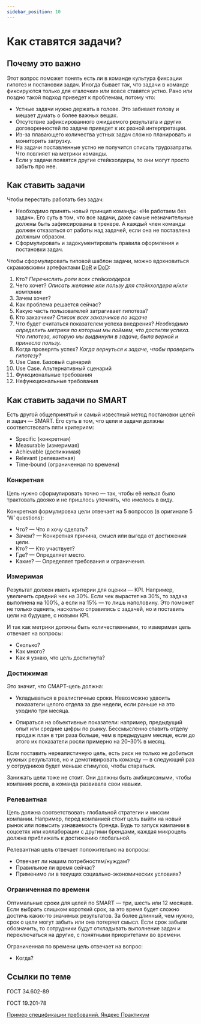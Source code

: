 ```yaml
---
sidebar_position: 10
---
```

# Как ставятся задачи?

## Почему это важно
Этот вопрос поможет понять есть ли в команде культура фиксации гипотез и постановки задач. Иногда бывает так, что задачи в команде фиксируются только для «галочки» или вовсе ставятся устно. Рано или поздно такой подход приведет к проблемам, потому что:
- Устные задачи нужно держать в голове. Это забивает голову и мешает думать о более важных вещах.
- Отсутствие зафиксированного ожидаемого результата и других договоренностей по задаче приведет к их разной интерпретации.
- Из-за плавающего количества устных задач сложно планировать и мониторить загрузку.
- На задачи поставленные устно не получится списать трудозатраты. Что повлияет на метрики команды.
- Если у задачи появятся другие стейкхолдеры, то они могут просто забыть про нее.

## Как ставить задачи
Чтобы перестать работать без задач: 
- Необходимо принять новый принцип команды: «Не работаем без задач». Его суть в том, что все задачи, даже самые незначительные должны быть зафиксированы в трекере. А каждый член команды должен отказаться от работы над задачей, если она не поставлена должным образом.
- Сформулировать и задокументировать правила оформления и постановки задач.

Чтобы сформулировать типовой шаблон задачи, можно вдохновиться скрамовскими артефактами [DoR](../develop/dor.md) и [DoD](../develop/dod.md):

1. Кто? *Перечислить роли всех стейкхолдеров*
2. Чего хочет? *Описать желание или пользу для стейкхолдера и/или компании*
3. Зачем хочет?
4. Как проблема решается сейчас?
5. Какую часть пользователей затрагивает гипотеза?
6. Кто заказчики? *Список всех заказчиков по задаче*
7. Что будет считаться показателем успеха внедрения? *Необходимо определить метрики по которым мы поймем, что достигли успеха. Что гипотеза, которую мы выдвинули в задаче, была верной и принесла пользу.*
8. Когда проверять успех? *Когда вернуться к задаче, чтобы проверить гипотезу?*
9. Use Case. Базовый сценарий
10. Use Case. Альтернативный сценарий
11. Функциональные требования
12. Нефункциональные требования

## Как ставить задачи по SMART
Есть другой общепринятый и самый известный метод постановки целей и задач — SMART. Его суть в том, что цели и задачи должны соответствовать пяти критериям:
- Specific (конкретная)
- Measurable (измеримая)
- Achievable (достижимая)
- Relevant (релевантная)
- Time-bound (ограниченная по времени)

### Конкретная
Цель нужно сформулировать точно — так, чтобы её нельзя было трактовать двояко и не пришлось уточнять, что имелось в виду.

Конкретная формулировка цели отвечает на 5 вопросов (в оригинале 5 ’W’ questions):
- Что? — Что я хочу сделать?
- Зачем? — Конкретная причина, смысл или выгода от достижения цели.
- Кто? — Кто участвует?
- Где? — Определяет место.
- Какие? — Определяет требования и ограничения.

### Измеримая
Результат должен иметь критерии для оценки — KPI. Например, увеличить средний чек на 30%. Если чек вырастет на 30%, то задача выполнена на 100%, а если на 15% — то лишь наполовину. Это поможет не только оценить, насколько справились с задачей, но и поставить цели на будущее, с новыми KPI.

И так как метрики должны быть количественными, то измеримая цель отвечает на вопросы:
- Сколько?
- Как много?
- Как я узнаю, что цель достигнута?

### Достижимая
Это значит, что СМАРТ-цель должна:
- Укладываться в реалистичные сроки. Невозможно удвоить показатели целого отдела за две недели, если раньше на это уходило три месяца.

- Опираться на объективные показатели: например, предыдущий опыт или средние цифры по рынку. Бессмысленно ставить отделу продаж план в три раза больше, чем в предыдущем месяце, если до этого их показатели росли примерно на 20–30% в месяц.

Если поставить нереалистичную цель, есть риск не только не добиться нужных результатов, но и демотивировать команду — в следующий раз у сотрудников будет меньше стимулов, чтобы стараться.

Занижать цели тоже не стоит. Они должны быть амбициозными, чтобы компания росла, а команда развивала свои навыки.

### Релевантная
Цель должна соответствовать глобальной стратегии и миссии компании. Например, перед компанией стоит цель выйти на новый рынок или повысить узнаваемость бренда. Будь то запуск кампании в соцсетях или коллаборации с другими брендами, каждая микроцель должна приближать к достижению глобальной.

Релевантная цель отвечает положительно на вопросы:
- Отвечает ли нашим потребностям/нуждам?
- Правильное ли время сейчас?
- Применимо ли в текущих социально-экономических условиях?

### Ограниченная по времени
Оптимальные сроки для целей по SMART — три, шесть или 12 месяцев. Если выбрать слишком короткий срок, за это время будет сложно достичь каких-то значимых результатов. За более длинный, чем нужно, срок о цели могут забыть или она потеряет смысл. Если срок забыли обозначить, то сотрудники будут откладывать выполнение задач и переключаться на другие, с понятными приоритетами во времени.

Ограниченная по времени цель отвечает на вопрос:
- Когда?



## Ссылки по теме
ГОСТ 34.602-89

ГОСТ 19.201-78

[Пример спецификации требований. Яндекс Практикум](attachments/Example.%20Specification%20of%20requirements.doc)